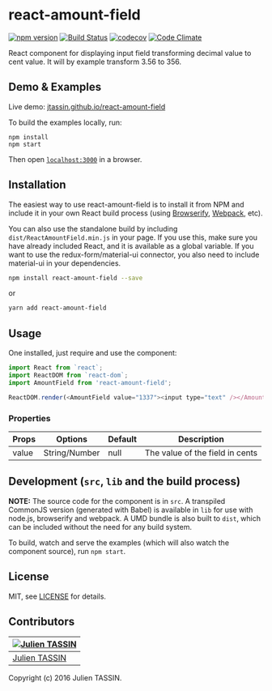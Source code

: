 # react-amount-field
[![npm version](https://badge.fury.io/js/react-amount-field.svg)](https://badge.fury.io/js/react-amount-field)
[![Build Status](https://travis-ci.org/jtassin/react-amount-field.svg?branch=master)](https://travis-ci.org/jtassin/react-amount-field)
[![codecov](https://codecov.io/gh/jtassin/react-amount-field/branch/master/graph/badge.svg)](https://codecov.io/gh/jtassin/react-amount-field)
[![Code Climate](https://codeclimate.com/github/jtassin/react-amount-field/badges/gpa.svg)](https://codeclimate.com/github/jtassin/react-amount-field)

React component for displaying input field transforming decimal value to cent value.
It will by example transform 3.56 to 356.


## Demo & Examples

Live demo: [jtassin.github.io/react-amount-field](http://jtassin.github.io/react-amount-field/)

To build the examples locally, run:

```
npm install
npm start
```

Then open [`localhost:3000`](http://localhost:3000) in a browser.


## Installation

The easiest way to use react-amount-field is to install it from NPM and include it in your own React build process (using [Browserify](http://browserify.org), [Webpack](http://webpack.github.io/), etc).

You can also use the standalone build by including `dist/ReactAmountField.min.js` in your page. If you use this, make sure you have already included React, and it is available as a global variable. If you want to use the redux-form/material-ui connector, you also need to include material-ui in your dependencies.

```bash
npm install react-amount-field --save
```

or

```bash
yarn add react-amount-field
```


## Usage

One installed, just require and use the component:
```javascript
import React from `react`;
import ReactDOM from `react-dom`;
import AmountField from 'react-amount-field';

ReactDOM.render(<AmountField value="1337"><input type="text" /></AmountField>, document.querySelector('#main'));
```


### Properties

| Props        | Options           | Default  | Description |
| ------------- |-------------| -----| -------- |
| value | String/Number | null | The value of the field in cents |


## Development (`src`, `lib` and the build process)

**NOTE:** The source code for the component is in `src`. A transpiled CommonJS version (generated with Babel) is available in `lib` for use with node.js, browserify and webpack. A UMD bundle is also built to `dist`, which can be included without the need for any build system.

To build, watch and serve the examples (which will also watch the component source), run `npm start`.

## License

MIT, see [LICENSE](/LICENSE) for details.

## Contributors

[![Julien TASSIN](https://avatars0.githubusercontent.com/u/1771191?v=3&s=144)](https://github.com/roylee0704/) |
---|
[Julien TASSIN](https://github.com/jtassin) |

Copyright (c) 2016 Julien TASSIN.
